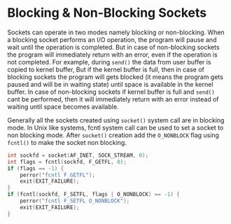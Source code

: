 # Blocking & Non-Blocking Sockets
Sockets can operate in two modes namely blocking or non-blocking. When a blocking socket performs an I/O operation, the program will pause and wait until the operation is completed. But in case of non-blocking sockets the program will immediately return with an error, even if the operation is not completed. For example, during `send()` the data from user buffer is copied to kernel buffer, But if the kernel buffer is full, then in case of blocking sockets the program will gets blocked (it means the program gets paused and will be in waiting state) until space is available in the kernel buffer. In case of non-blocking sockets if kernel buffer is full and `send()` cant be performed, then it will immediately return with an error instead of waiting until space becomes available. 

Generally all the sockets created using `socket()` system call are in blocking mode. In Unix like systems, fcntl system call can be used to set a socket to non blocking mode. After `socket()` creation add the `O_NONBLOCK` flag using `fcntl()` to make the socket non blocking.
```c
int sockfd = socket(AF_INET, SOCK_STREAM, 0);
int flags = fcntl(sockfd, F_GETFL, 0);
if (flags == -1) {
    perror("fcntl F_GETFL");
    exit(EXIT_FAILURE);
}
if (fcntl(sockfd, F_SETFL, flags | O_NONBLOCK) == -1) {
    perror("fcntl F_SETFL O_NONBLOCK");
    exit(EXIT_FAILURE);
}
```